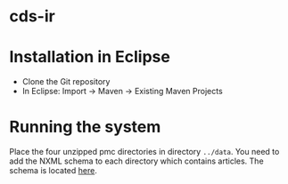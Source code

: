 # cds-ir

# Installation in Eclipse

* Clone the Git repository
* In Eclipse: Import -> Maven -> Existing Maven Projects

# Running the system

Place the four unzipped pmc directories in directory `../data`. You need to add the NXML schema to each directory which contains articles. The schema is located [here](http://jats.nlm.nih.gov/publishing/).


